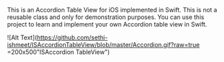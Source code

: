 This is an Accordion Table View for iOS implemented in Swift. This is not a reusable class and only for demonstration purposes. You can use this project to learn and implement your own Accordion table view in Swift. 

![Alt Text](https://github.com/sethi-ishmeet/ISAccordionTableView/blob/master/Accordion.gif?raw=true =200x500"ISAccordion TableView")

